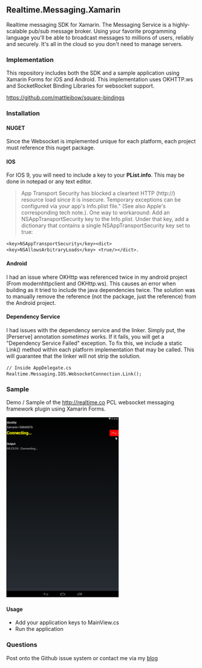 ## Realtime.Messaging.Xamarin

Realtime messaging SDK for Xamarin. The Messaging Service is a highly-scalable pub/sub message broker. Using your favorite programming language you'll be able to broadcast messages to millions of users, reliably and securely. It's all in the cloud so you don't need to manage servers.

### Implementation

This repository includes both the SDK and a sample application using Xamarin Forms for iOS and Android. This implementation uses OKHTTP.ws and SocketRocket Binding Libraries for websocket support.

https://github.com/mattleibow/square-bindings


### Installation

#### NUGET
Since the Websocket is implemented unique for each platform, each project must reference this nuget package.

#### IOS

For IOS 9, you will need to include a key to your **PList.info**. This may be done in notepad or any text editor.

> App Transport Security has blocked a cleartext HTTP (http://) resource load since it is insecure. Temporary exceptions can be configured via your app's Info.plist file." (See also Apple's corresponding tech note.). 
One way to workaround: Add an NSAppTransportSecurity key to the Info.plist. Under that key, add a dictionary that contains a single NSAppTransportSecurity key set to true: 


`````
<key>NSAppTransportSecurity</key><dict><key>NSAllowsArbitraryLoads</key> <true/></dict>.
`````

#### Android

I had an issue where OKHttp was referenced twice in my android project (From modernhttpclient and OKHttp.ws). This causes an error when building as it tried to include the java dependencies twice. The solution was to manually remove the reference (not the package, just the reference) from the Android project.



#### Dependency Service
I had issues with the dependency service and the linker. Simply put, the [Perserve] annotation *sometimes* works. If it fails, you will get a "Dependency Service Failed" exception. To fix this, we include a static Link() method within each platform implementation that may be called. This will guarantee that the linker will not strip the solution.

````
// Inside AppDelegate.cs
Realtime.Messaging.IOS.WebsocketConnection.Link();

````

### Sample

Demo / Sample of the http://realtime.co PCL websocket messaging framework plugin using Xamarin Forms.

![Xamarin.Droid Client](xamarin.gif)

#### Usage

- Add your application keys to MainView.cs
- Run the application

### Questions

Post onto the Github issue system or contact me via my [blog](http://nicholasventimiglia.com)
